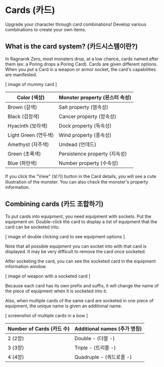 # Cards (카드)

Upgrade your character through card combinations! Develop various combinations to create your own items.

## What is the card system? (카드시스템이란?)

In Ragnarok Zero, most monsters drop, at a low chance, cards named after them (ex: a Poring drops a Poring Card). Cards are given different options. When you put a Card in a weapon or armor socket, the card's capabilities are manifested.

[ image of mummy card ]

| Color (색상) | Monster property (몬스터 속성) |
|---|---|
| Brown (갈색) | Salt property (염속성) |
| Black (검정색) | Cancer property (암속성) |
| Hyacinth (보라색) | Dock property (독속성) |
| Light Green (연두색) | Wind property (풍속성) |
| Amethyst (자주색) | Undead (언데드) |
| Green (초록색) | Persistence property (지속성) |
| Blue (파란색) | Number property (수속성) |

If you click the "View" (보기) button in the Card details, you will see a cute illustration of the monster. You can also check the monster's property information.

## Combining cards (카드 조합하기)

To put cards into equipment, you need equipment with sockets. Put the equipment on. Double-click the card to display a list of equipment that the card can be socketed into.

[ image of double clicking card to see equipment options ]

Note that all possible equipment you can socket into with that card is displayed. It may be very difficult to remove the card once socketed.

After socketing the card, you can see the socketed card in the equipment information window.

[ image of weapon with a socketed card ]

Because each card has its own prefix and suffix, it will change the name of the piece of equipment when it is socketed into it.

Also, when multiple cards of the same card are socketed in one piece of equipment, the unique name is given an additional name.

[ screenshot of multiple cards in a bow ]

| Number of Cards (카드 수) | Additional names (추가 명칭) |
|---|---|
| 2 (2장) | Double - (더블 -) |
| 3 (3장) | Triple - (트리플 -) |
| 4 (4장) | Quadruple - (쿼드로플 -) |